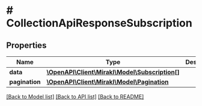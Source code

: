 # # CollectionApiResponseSubscription

## Properties

Name | Type | Description | Notes
------------ | ------------- | ------------- | -------------
**data** | [**\OpenAPI\Client\Mirakl\Model\Subscription[]**](Subscription.md) |  |
**pagination** | [**\OpenAPI\Client\Mirakl\Model\Pagination**](Pagination.md) |  | [optional]

[[Back to Model list]](../../README.md#models) [[Back to API list]](../../README.md#endpoints) [[Back to README]](../../README.md)
